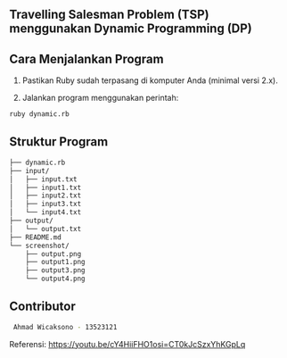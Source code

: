 ## Travelling Salesman Problem (TSP) menggunakan Dynamic Programming (DP)


## Cara Menjalankan Program

1. Pastikan Ruby sudah terpasang di komputer Anda (minimal versi 2.x).

2. Jalankan program menggunakan perintah:

```bash
ruby dynamic.rb
```

## Struktur Program
```bash
├── dynamic.rb            
├── input/               
│   ├── input.txt
│   ├── input1.txt
│   ├── input2.txt
│   ├── input3.txt
│   └── input4.txt
├── output/               
│   └── output.txt
├── README.md             
└── screenshot/           
    ├── output.png
    ├── output1.png
    ├── output3.png
    └── output4.png

```

## Contributor 
```bash
 Ahmad Wicaksono - 13523121
```

Referensi: 
https://youtu.be/cY4HiiFHO1osi=CT0kJcSzxYhKGpLq